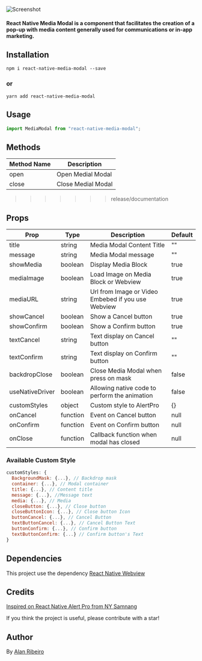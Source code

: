 ![Screenshot](https://github.com/zapcriativo/react-native-media-modal/blob/main/screenshots/rn_media_modal.png?raw=true)

#### React Native Media Modal is a component that facilitates the creation of a pop-up with media content generally used for communications or in-app marketing.

## Installation

```
npm i react-native-media-modal --save
```

### or

```
yarn add react-native-media-modal
```

## Usage

```jsx
import MediaModal from "react-native-media-modal";
```

## Methods

| Method Name | Description        |
| ----------- | ------------------ |
| open        | Open Medial Modal  |
| close       | Close Medial Modal |

>>>>>>> release/documentation
## Props

| Prop             | Type     | Description                                              | Default                    |
| ---------------- | -------- | -------------------------------------------------------- | -------------------------- |
| title            | string   | Media Modal Content Title                                | ""                         |
| message          | string   | Media Modal message                                      | ""                         |
| showMedia        | boolean  | Display Media Block                                      | true                       |
| mediaImage       | boolean  | Load Image on Media Block or Webview                     | true                       |
| mediaURL         | string   | Url from Image or Video Embebed if you use Webview       | true                       |
| showCancel       | boolean  | Show a Cancel button                                     | true                       |
| showConfirm      | boolean  | Show a Confirm button                                    | true                       |
| textCancel       | string   | Text display on Cancel button                            | ""                         |
| textConfirm      | string   | Text display on Confirm button                           | ""                         |
| backdropClose    | boolean  | Close Media Modal when press on mask                     | false                      |
| useNativeDriver  | boolean  | Allowing native code to perform the animation            | false                      |
| customStyles     | object   | Custom style to AlertPro                                 | {}                         |
| onCancel         | function | Event on Cancel button                                   | null                       |
| onConfirm        | function | Event on Confirm button                                  | null                       |
| onClose          | function | Callback function when modal has closed                  | null                       |

### Available Custom Style

```jsx
customStyles: {
  BackgroundMask: {...}, // Backdrop mask 
  container: {...}, // Modal container 
  title: {...}, // Content title
  message: {...}, //Message text
  media: {...}, // Media 
  closeButton: {...}, // Close button
  closeButtonIcon: {...}, // Close button Icon
  buttonCancel: {...}, // Cancel Button
  textButtonCancel: {...}, // Cancel Button Text
  buttonConfirm: {...}, // Confirm button
  textButtonConfirm: {...} // Confirm button's Text
}
```
## Dependencies 
This project use the dependency [React Native Webview](https://github.com/react-native-webview/react-native-webview "React Native Webview")

## Credits 
[Inspired on React Native Alert Pro from NY Samnang](https://github.com/nysamnang/react-native-alert-pro "Inspired on React Native Alert Pro from NY Samnang")

If you think the project is useful, please contribute with a star!

## Author
By [Alan Ribeiro](https://github.com/zapcriativo "Alan Ribeiro")
